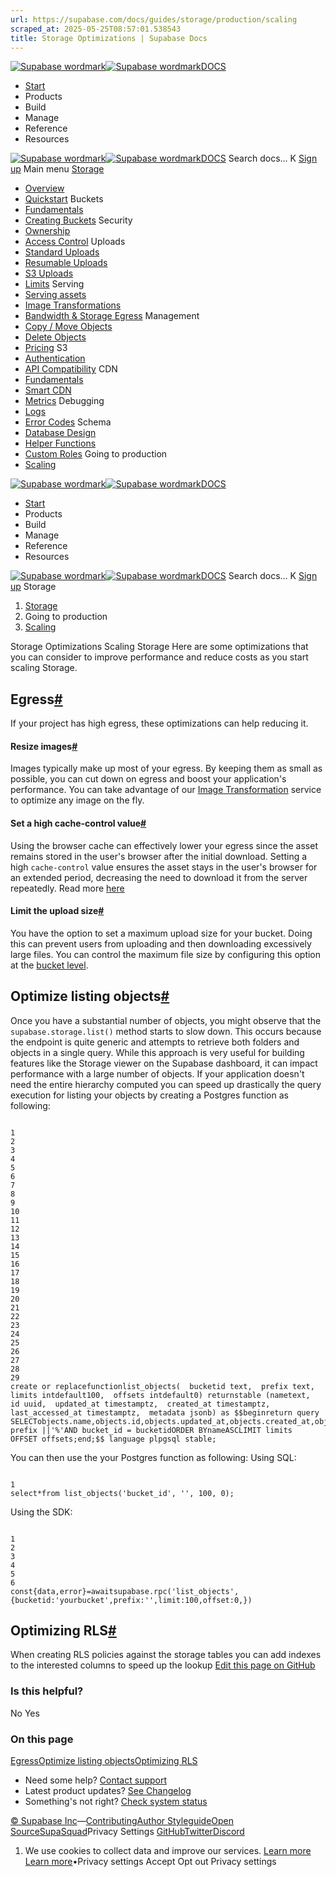 ```yaml
---
url: https://supabase.com/docs/guides/storage/production/scaling
scraped_at: 2025-05-25T08:57:01.538543
title: Storage Optimizations | Supabase Docs
---
```


[![Supabase wordmark](https://supabase.com/docs/_next/image?url=%2Fdocs%2Fsupabase-dark.svg&w=256&q=75)![Supabase wordmark](https://supabase.com/docs/_next/image?url=%2Fdocs%2Fsupabase-light.svg&w=256&q=75)DOCS](https://supabase.com/docs)
  * [Start](https://supabase.com/docs/guides/getting-started)
  * Products 
  * Build 
  * Manage 
  * Reference 
  * Resources 


[![Supabase wordmark](https://supabase.com/docs/_next/image?url=%2Fdocs%2Fsupabase-dark.svg&w=256&q=75)![Supabase wordmark](https://supabase.com/docs/_next/image?url=%2Fdocs%2Fsupabase-light.svg&w=256&q=75)DOCS](https://supabase.com/docs)
Search docs...
K
[Sign up](https://supabase.com/dashboard)
Main menu
[Storage](https://supabase.com/docs/guides/storage)
  * [Overview](https://supabase.com/docs/guides/storage)
  * [Quickstart](https://supabase.com/docs/guides/storage/quickstart)
Buckets
  * [Fundamentals](https://supabase.com/docs/guides/storage/buckets/fundamentals)
  * [Creating Buckets](https://supabase.com/docs/guides/storage/buckets/creating-buckets)
Security
  * [Ownership](https://supabase.com/docs/guides/storage/security/ownership)
  * [Access Control](https://supabase.com/docs/guides/storage/security/access-control)
Uploads
  * [Standard Uploads](https://supabase.com/docs/guides/storage/uploads/standard-uploads)
  * [Resumable Uploads](https://supabase.com/docs/guides/storage/uploads/resumable-uploads)
  * [S3 Uploads](https://supabase.com/docs/guides/storage/uploads/s3-uploads)
  * [Limits](https://supabase.com/docs/guides/storage/uploads/file-limits)
Serving
  * [Serving assets](https://supabase.com/docs/guides/storage/serving/downloads)
  * [Image Transformations](https://supabase.com/docs/guides/storage/serving/image-transformations)
  * [Bandwidth & Storage Egress](https://supabase.com/docs/guides/storage/serving/bandwidth)
Management
  * [Copy / Move Objects](https://supabase.com/docs/guides/storage/management/copy-move-objects)
  * [Delete Objects](https://supabase.com/docs/guides/storage/management/delete-objects)
  * [Pricing](https://supabase.com/docs/guides/storage/management/pricing)
S3
  * [Authentication](https://supabase.com/docs/guides/storage/s3/authentication)
  * [API Compatibility](https://supabase.com/docs/guides/storage/s3/compatibility)
CDN
  * [Fundamentals](https://supabase.com/docs/guides/storage/cdn/fundamentals)
  * [Smart CDN](https://supabase.com/docs/guides/storage/cdn/smart-cdn)
  * [Metrics](https://supabase.com/docs/guides/storage/cdn/metrics)
Debugging
  * [Logs](https://supabase.com/docs/guides/storage/debugging/logs)
  * [Error Codes](https://supabase.com/docs/guides/storage/debugging/error-codes)
Schema
  * [Database Design](https://supabase.com/docs/guides/storage/schema/design)
  * [Helper Functions](https://supabase.com/docs/guides/storage/schema/helper-functions)
  * [Custom Roles](https://supabase.com/docs/guides/storage/schema/custom-roles)
Going to production
  * [Scaling](https://supabase.com/docs/guides/storage/production/scaling)


[![Supabase wordmark](https://supabase.com/docs/_next/image?url=%2Fdocs%2Fsupabase-dark.svg&w=256&q=75)![Supabase wordmark](https://supabase.com/docs/_next/image?url=%2Fdocs%2Fsupabase-light.svg&w=256&q=75)DOCS](https://supabase.com/docs)
  * [Start](https://supabase.com/docs/guides/getting-started)
  * Products 
  * Build 
  * Manage 
  * Reference 
  * Resources 


[![Supabase wordmark](https://supabase.com/docs/_next/image?url=%2Fdocs%2Fsupabase-dark.svg&w=256&q=75)![Supabase wordmark](https://supabase.com/docs/_next/image?url=%2Fdocs%2Fsupabase-light.svg&w=256&q=75)DOCS](https://supabase.com/docs)
Search docs...
K
[Sign up](https://supabase.com/dashboard)
Storage
  1. [Storage](https://supabase.com/docs/guides/storage)
  2. Going to production
  3. [Scaling](https://supabase.com/docs/guides/storage/production/scaling)


Storage Optimizations
Scaling Storage
Here are some optimizations that you can consider to improve performance and reduce costs as you start scaling Storage.
## Egress[#](https://supabase.com/docs/guides/storage/production/scaling#egress)
If your project has high egress, these optimizations can help reducing it.
#### Resize images[#](https://supabase.com/docs/guides/storage/production/scaling#resize-images)
Images typically make up most of your egress. By keeping them as small as possible, you can cut down on egress and boost your application's performance. You can take advantage of our [Image Transformation](https://supabase.com/docs/guides/storage/serving/image-transformations) service to optimize any image on the fly.
#### Set a high cache-control value[#](https://supabase.com/docs/guides/storage/production/scaling#set-a-high-cache-control-value)
Using the browser cache can effectively lower your egress since the asset remains stored in the user's browser after the initial download. Setting a high `cache-control` value ensures the asset stays in the user's browser for an extended period, decreasing the need to download it from the server repeatedly. Read more [here](https://supabase.com/docs/guides/storage/cdn/smart-cdn#cache-duration)
#### Limit the upload size[#](https://supabase.com/docs/guides/storage/production/scaling#limit-the-upload-size)
You have the option to set a maximum upload size for your bucket. Doing this can prevent users from uploading and then downloading excessively large files. You can control the maximum file size by configuring this option at the [bucket level](https://supabase.com/docs/guides/storage/buckets/creating-buckets).
## Optimize listing objects[#](https://supabase.com/docs/guides/storage/production/scaling#optimize-listing-objects)
Once you have a substantial number of objects, you might observe that the `supabase.storage.list()` method starts to slow down. This occurs because the endpoint is quite generic and attempts to retrieve both folders and objects in a single query. While this approach is very useful for building features like the Storage viewer on the Supabase dashboard, it can impact performance with a large number of objects.
If your application doesn't need the entire hierarchy computed you can speed up drastically the query execution for listing your objects by creating a Postgres function as following:
```

1
2
3
4
5
6
7
8
9
10
11
12
13
14
15
16
17
18
19
20
21
22
23
24
25
26
27
28
29
create or replacefunctionlist_objects(  bucketid text,  prefix text,  limits intdefault100,  offsets intdefault0) returnstable (nametext,  id uuid,  updated_at timestamptz,  created_at timestamptz,  last_accessed_at timestamptz,  metadata jsonb) as $$beginreturn query SELECTobjects.name,objects.id,objects.updated_at,objects.created_at,objects.last_accessed_at,objects.metadataFROMstorage.objectsWHEREobjects.namelike prefix ||'%'AND bucket_id = bucketidORDER BYnameASCLIMIT limits  OFFSET offsets;end;$$ language plpgsql stable;

```

You can then use the your Postgres function as following:
Using SQL:
```

1
select*from list_objects('bucket_id', '', 100, 0);

```

Using the SDK:
```

1
2
3
4
5
6
const{data,error}=awaitsupabase.rpc('list_objects',{bucketid:'yourbucket',prefix:'',limit:100,offset:0,})

```

## Optimizing RLS[#](https://supabase.com/docs/guides/storage/production/scaling#optimizing-rls)
When creating RLS policies against the storage tables you can add indexes to the interested columns to speed up the lookup
[Edit this page on GitHub ](https://github.com/supabase/supabase/blob/master/apps/docs/content/guides/storage/production/scaling.mdx)
### Is this helpful?
No Yes
### On this page
[Egress](https://supabase.com/docs/guides/storage/production/scaling#egress)[Optimize listing objects](https://supabase.com/docs/guides/storage/production/scaling#optimize-listing-objects)[Optimizing RLS](https://supabase.com/docs/guides/storage/production/scaling#optimizing-rls)
  * Need some help?
[Contact support](https://supabase.com/support)
  * Latest product updates?
[See Changelog](https://supabase.com/changelog)
  * Something's not right?
[Check system status](https://status.supabase.com/)


[© Supabase Inc](https://supabase.com/)—[Contributing](https://github.com/supabase/supabase/blob/master/apps/docs/DEVELOPERS.md)[Author Styleguide](https://github.com/supabase/supabase/blob/master/apps/docs/CONTRIBUTING.md)[Open Source](https://supabase.com/open-source)[SupaSquad](https://supabase.com/supasquad)Privacy Settings
[GitHub](https://github.com/supabase/supabase)[Twitter](https://twitter.com/supabase)[Discord](https://discord.supabase.com/)
  1. We use cookies to collect data and improve our services. [Learn more](https://supabase.com/privacy#8-cookies-and-similar-technologies-used-on-our-european-services)
[Learn more](https://supabase.com/privacy#8-cookies-and-similar-technologies-used-on-our-european-services)•Privacy settings
Accept Opt out Privacy settings



